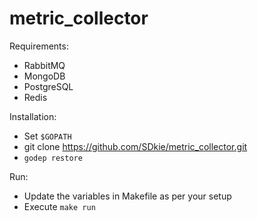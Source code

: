# metric_collector

Requirements:
 - RabbitMQ
 - MongoDB
 - PostgreSQL
 - Redis
 
Installation:
 - Set `$GOPATH`
 - git clone https://github.com/SDkie/metric_collector.git
 - `godep restore`
 
Run:
 - Update the variables in Makefile as per your setup
 - Execute `make run`
